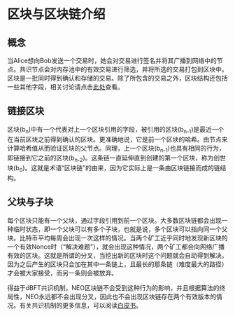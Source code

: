 # 区块与区块链介绍

## 概念
当Alice想向Bob发送一个交易时，她会对交易进行签名并将其广播到网络中的节点。共识节点会对内存池中的有效交易进行筛选，并将所选的交易打包到区块中。区块是一批同时得到确认和存储的交易。除了所包含的交易之外，区块结构还包括一些其他字段，相关讨论请点击[此处](2-Structure_of_a_block.md)查看。

## 链接区块
区块(b<sub>n</sub>)中有一个代表对上一个区块引用的字段，被引用的区块(b<sub>n-1</sub>)是最近一个在当前区块之前得到确认的区块。更准确地说，它是前一个区块的哈希。由节点来计算哈希值从而验证区块的父节点。同理，上一个区块(b<sub>n-1</sub>)也具有相同的行为，即链接到它之前的区块(b<sub>n-2</sub>)。这条链一直延伸直到创建的第一个区块，称为创世块(b<sub>0</sub>)。这就是术语“区块链”的由来，因为它实际上是一条由区块链接而成的链结构。

## 父块与子块
每个区块只能有一个父块，通过字段引用到前一个区块。大多数区块链都会出现一种临时状态，即一个父块可以有多个子块，也就是说，多个区块可以指向同一个父块。比特币平均每周会出现一次这样的情况。当两个矿工近乎同时地发现新区块的一个有效Nonce时（“解决难题”），就会出现这种情况，两个矿工都会向网络广播有效的区块。这就是所谓的分叉，当挖出新的区块时这个问题就会自动得到解决。因为之后产生的区块只会加在其中一条链上，且最长的那条链（难度最大的路径）才会被大家接受，而另一条则会被放弃。

得益于dBFT共识机制，NEO区块链不会受到这种行为的影响，并且根据算法的终局性，NEO永远都不会出现分叉，因此也不会出现区块链存在两个有效版本的情况。有关共识机制的更多信息，可以阅读[白皮书](https://docs.neo.org/en-us/basic/consension/whitepaper.html)。